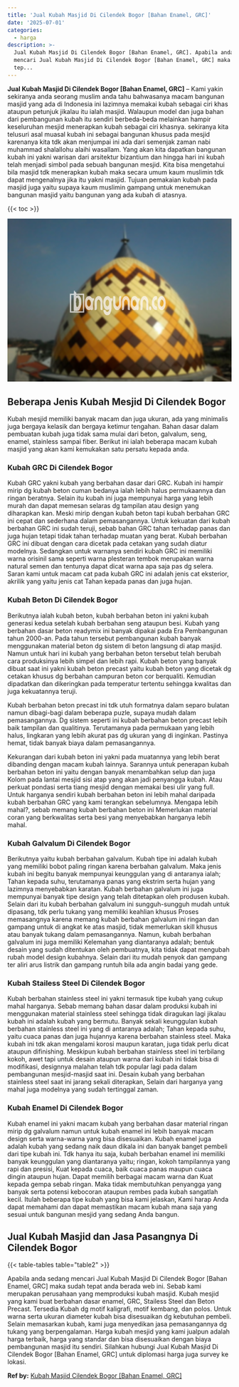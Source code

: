 ```yaml
---
title: 'Jual Kubah Masjid Di Cilendek Bogor [Bahan Enamel, GRC]'
date: '2025-07-01'
categories:
  - harga
description: >-
  Jual Kubah Masjid Di Cilendek Bogor [Bahan Enamel, GRC]. Apabila anda sedang
  mencari Jual Kubah Masjid Di Cilendek Bogor [Bahan Enamel, GRC] maka sudah
  tep...
---
```


**Jual Kubah Masjid Di Cilendek Bogor \[Bahan Enamel, GRC\]** – Kami yakin sekiranya anda seorang muslim anda tahu bahwasanya macam bangunan masjid yang ada di Indonesia ini lazimnya memakai kubah sebagai ciri khas ataupun petunjuk jikalau itu ialah masjid. Walaupun model dan juga bahan dari pembangunan kubah itu sendiri berbeda-beda melainkan hampir keseluruhan mesjid menerapkan kubah sebagai ciri khasnya. sekiranya kita telusuri asal muasal kubah ini sebagai bangunan khusus pada mesjid karenanya kita tdk akan menjumpai ini ada dari semenjak zaman nabi muhammad shalallohu alaihi wasallam. Yang akan kita dapatkan bangunan kubah ini yakni warisan dari arsitektur bizantium dan hingga hari ini kubah telah menjadi simbol pada sebuah bangunan mesjid. Kita bisa mengetahui bila masjid tdk menerapkan kubah maka secara umum kaum muslimin tdk dapat mengenalnya jika itu yakni masjid. Tujuan pemakaian kubah pada masjid juga yaitu supaya kaum muslimin gampang untuk menemukan bangunan masjid yaitu bangunan yang ada kubah di atasnya.

{{< toc >}}

![Jual Kubah Masjid Di Cilendek Bogor [Bahan Enamel, GRC]](/images/jual-kubah-masjid-37.png)

## Beberapa Jenis Kubah Mesjid Di Cilendek Bogor

Kubah mesjid memiliki banyak macam dan juga ukuran, ada yang minimalis juga bergaya kelasik dan bergaya ketimur tengahan. Bahan dasar dalam pembuatan kubah juga tidak sama mulai dari beton, galvalum, seng, enamel, stainless sampai fiber. Berikut ini ialah beberapa macam kubah masjid yang akan kami kemukakan satu persatu kepada anda.

### Kubah GRC Di Cilendek Bogor

Kubah GRC yakni kubah yang berbahan dasar dari GRC. Kubah ini hampir mirip dg kubah beton cuman bedanya ialah lebih halus permukaannya dan ringan beratnya. Selain itu kubah ini juga mempunyai harga yang lebih murah dan dapat memesan selaras dg tampilan atau design yang diharapkan kan. Meski mirip dengan kubah beton tapi kubah berbahan GRC ini cepat dan sederhana dalam pemasangannya. Untuk kekuatan dari kubah berbahan GRC ini sudah teruji, sebab bahan GRC tahan terhadap panas dan juga hujan tetapi tidak tahan terhadap muatan yang berat. Kubah berbahan GRC ini dibuat dengan cara dicetak pada cetakan yang sudah diatur modelnya. Sedangkan untuk warnanya sendiri kubah GRC ini memiliki warna orisinil sama seperti warna plesteran tembok merupakan warna natural semen dan tentunya dapat dicat warna apa saja pas dg selera. Saran kami untuk macam cat pada kubah GRC ini adalah jenis cat eksterior, akrilik yang yaitu jenis cat Tahan kepada panas dan juga hujan.

### Kubah Beton Di Cilendek Bogor

Berikutnya ialah kubah beton, kubah berbahan beton ini yakni kubah generasi kedua setelah kubah berbahan seng ataupun besi. Kubah yang berbahan dasar beton readymix ini banyak dipakai pada Era Pembangunan tahun 2000-an. Pada tahun tersebut pembangunan kubah banyak menggunakan material beton dg sistem di beton langsung di atap masjid. Namun untuk hari ini kubah yang berbahan beton tersebut telah berubah cara produksinya lebih simpel dan lebih rapi. Kubah beton yang banyak dibuat saat ini yakni kubah beton precast yaitu kubah beton yang dicetak dg cetakan khusus dg berbahan campuran beton cor berqualiti. Kemudian dipadatkan dan dikeringkan pada temperatur tertentu sehingga kwalitas dan juga kekuatannya teruji.

Kubah berbahan beton precast ini tdk utuh formatnya dalam separo bulatan namun dibagi-bagi dalam beberapa puzle, supaya mudah dalam pemasangannya. Dg sistem seperti ini kubah berbahan beton precast lebih baik tampilan dan qualitinya. Terutamanya pada permukaan yang lebih halus, lingkaran yang lebih akurat pas dg ukuran yang di inginkan. Pastinya hemat, tidak banyak biaya dalam pemasangannya.

Kekurangan dari kubah beton ini yakni pada muatannya yang lebih berat dibanding dengan macam kubah lainnya. Sarannya untuk penerapan kubah berbahan beton ini yaitu dengan banyak menambahkan selup dan juga Kolom pada lantai mesjid sisi atap yang akan jadi penyangga kubah. Atau perkuat pondasi serta tiang mesjid dengan memakai besi ulir yang full. Untuk harganya sendiri kubah berbahan beton ini lebih mahal daripada kubah berbahan GRC yang kami terangkan sebelumnya. Mengapa lebih mahal?, sebab memang kubah berbahan beton ini Memerlukan material coran yang berkwalitas serta besi yang menyebabkan harganya lebih mahal.

### Kubah Galvalum Di Cilendek Bogor

Berikutnya yaitu kubah berbahan galvalum. Kubah tipe ini adalah kubah yang memiliki bobot paling ringan karena berbahan galvalum. Maka jenis kubah ini begitu banyak mempunyai keunggulan yang di antaranya ialah; Tahan kepada suhu, terutamanya panas yang ekstrim serta hujan yang lazimnya menyebabkan karatan. Kubah berbahan galvalum ini juga mempunyai banyak tipe design yang telah ditetapkan oleh produsen kubah. Selain dari itu kubah berbahan galvalum ini sungguh-sungguh mudah untuk dipasang, tdk perlu tukang yang memiliki keahlian khusus Proses memasangnya karena memang kubah berbahan galvalum ini ringan dan gampang untuk di angkat ke atas masjid, tidak memerlukan skill khusus atau banyak tukang dalam pemasangannya. Namun, kubah berbahan galvalum ini juga memiliki Kelemahan yang diantaranya adalah; bentuk desain yang sudah ditentukan oleh pembuatnya, kita tidak dapat mengubah rubah model design kubahnya. Selain dari itu mudah penyok dan gampang ter aliri arus listrik dan gampang runtuh bila ada angin badai yang gede.

### Kubah Stailess Steel Di Cilendek Bogor

Kubah berbahan stainless steel ini yakni termasuk tipe kubah yang cukup mahal harganya. Sebab memang bahan dasar dalam produksi kubah ini menggunakan material stainless steel sehingga tidak diragukan lagi jikalau kubah ini adalah kubah yang bermutu. Banyak sekali keunggulan kubah berbahan stainless steel ini yang di antaranya adalah; Tahan kepada suhu, yaitu cuaca panas dan juga hujannya karena berbahan stainless steel. Maka kubah ini tdk akan mengalami korosi maupun karatan, juga tidak perlu dicat ataupun difinishing. Meskipun kubah berbahan stainless steel ini terbilang kokoh, awet tapi untuk desain ataupun warna dari kubah ini tidak bisa di modifikasi, designnya malahan telah tdk popular lagi pada dalam pembangunan mesjid-masjid saat ini. Desain kubah yang berbahan stainless steel saat ini jarang sekali diterapkan, Selain dari harganya yang mahal juga modelnya yang sudah tertinggal zaman.

### Kubah Enamel Di Cilendek Bogor

Kubah enamel ini yakni macam kubah yang berbahan dasar material ringan mirip dg galvalum namun untuk kubah enamel ini lebih banyak macam design serta warna-warna yang bisa disesuaikan. Kubah enamel juga adalah kubah yang sedang naik daun dikala ini dan banyak banget pembeli dari tipe kubah ini. Tdk hanya itu saja, kubah berbahan enamel ini memiliki banyak keunggulan yang diantaranya yaitu; ringan, kokoh tampilannya yang rapi dan presisi, Kuat kepada cuaca, baik cuaca panas maupun cuaca dingin ataupun hujan. Dapat memilih berbagai macam warna dan Kuat kepada gempa sebab ringan. Maka tidak membutuhkan penyangga yang banyak serta potensi kebocoran ataupun rembes pada kubah sangatlah kecil. Itulah beberapa tipe kubah yang bisa kami jelaskan, Kami harap Anda dapat memahami dan dapat memastikan macam kubah mana saja yang sesuai untuk bangunan mesjid yang sedang Anda bangun.

## Jual Kubah Masjid dan Jasa Pasangnya Di Cilendek Bogor

{{< table-tables table="table2" >}}

Apabila anda sedang mencari Jual Kubah Masjid Di Cilendek Bogor \[Bahan Enamel, GRC\] maka sudah tepat anda berada web ini. Sebab kami merupakan perusahaan yang memproduksi kubah masjid. Kubah mesjid yang kami buat berbahan dasar enamel, GRC, Stailess Steel dan Beton Precast. Tersedia Kubah dg motif kaligrafi, motif kembang, dan polos. Untuk warna serta ukuran diameter kubah bisa disesuaikan dg kebutuhan pembeli. Selain memasarkan kubah, kami juga menyedikan jasa pemasangannya dg tukang yang berpengalaman. Harga kubah mesjid yang kami jualpun adalah harga terbaik, harga yang standar dan bisa disesuaikan dengan biaya pembangunan masjid itu sendiri. Silahkan hubungi Jual Kubah Masjid Di Cilendek Bogor \[Bahan Enamel, GRC\] untuk diplomasi harga juga survey ke lokasi.

**Ref by:** [Kubah Masjid Cilendek Bogor [Bahan Enamel, GRC]](https://id.wikipedia.org/wiki/Kubah)
